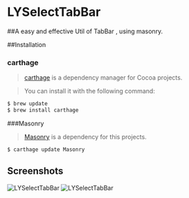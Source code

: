 # LYSelectTabBar

##A easy and effective Util of TabBar , using masonry.

##Installation
### carthage

>[carthage](https://github.com/Carthage/Carthage.git) is a dependency manager for Cocoa projects.

>You can install it with the following command:

```bash
$ brew update
$ brew install carthage
```

###Masonry
>[Masonry](https://github.com/SnapKit/Masonry.git) is a dependency for this projects.


```bash
$ carthage update Masonry
```


## Screenshots

![LYSelectTabBar](https://raw.githubusercontent.com/llywuchen/LYSelectTabBar/master/Screenshots/s1.png "LYShopDetail")
![LYSelectTabBar](https://raw.githubusercontent.com/llywuchen/LYSelectTabBar/master/Screenshots/s3.png "LYShopDetail")